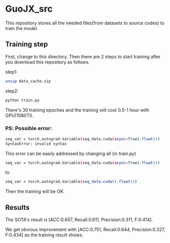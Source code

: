 # GuoJX_src

This repository stores all the needed files(from datasets to source codes) to train the model. 

## Training step

First, change to this directory. Then there are 2 steps to start training after you download this repository as follows.

step1:

```bash
unzip data_cache.zip
```

step2:

```bash
python train.py
```

There's 30 training epoches and the training will cost 0.5-1 hour with GPU(1080Ti).

### PS: Possible error:

```bash
seq_var = torch.autograd.Variable(seq_data.cuda(async=True).float())                                 ^
SyntaxError: invalid syntax
```

This error can be easily addressed by changing all (in train.py)

```bash
seq_var = torch.autograd.Variable(seq_data.cuda(async=True).float())                                 ^
```

to 

```bash
seq_var = torch.autograd.Variable(seq_data.cuda().float())                                 ^
```

Then the training will be OK.

## Results

The SOTA's result is [ACC:0.657, Recall:0.611, Precision:0.311, F:0.414].

We get obvious improvement with [ACC:0.751, Recall:0.644, Precision:0.327, F:0.434] as the training result shows.
